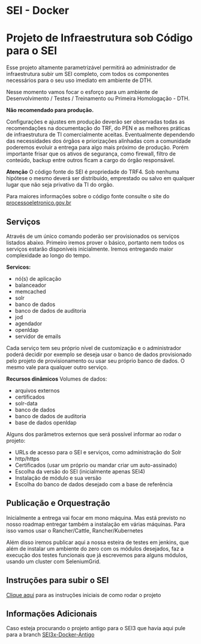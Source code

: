 # SEI - Docker


# Projeto de Infraestrutura sob Código para o SEI

Esse projeto altamente parametrizável permitirá ao administrador de infraestrutura subir um SEI completo, com todos os componentes necessários para o seu uso imediato em ambiente de DTH.

Nesse momento vamos focar o esforço para um ambiente de Desenvolvimento / Testes / Treinamento ou Primeira Homologação - DTH. 

**Não recomendado para produção.** 

Configurações e ajustes em produção deverão ser observadas todas as recomendações na documentação do TRF, do PEN e as melhores práticas de infraestrutura de TI comercialmente aceitas. Eventualmente dependendo das necessidades dos órgãos e priorizações alinhadas com a comunidade poderemos evoluir a entrega para algo mais próximo de produção. Porém importante frisar que os ativos de segurança, como firewall, filtro de conteúdo, backup entre outros ficam a cargo do órgão responsável. 

**Atenção** 
O código fonte do SEI é propriedade do TRF4. Sob nenhuma hipótese o mesmo deverá ser distribuído, emprestado ou salvo em qualquer lugar que não seja privativo da TI do orgão.

Para maiores informações sobre o código fonte consulte o site do [processoeletronico.gov.br](http://processoeletronico.gov.br)

## Serviços

Através de um único comando poderão ser provisionados os serviços listados abaixo. Primeiro iremos prover o básico, portanto nem todos os serviços estarão disponíveis inicialmente. Iremos entregando maior complexidade ao longo do tempo.

**Servicos:**
- nó(s) de aplicação
- balanceador
- memcached
- solr
- banco de dados
- banco de dados de auditoria
- jod
- agendador
- openldap
- servidor de emails


Cada serviço tem seu próprio nível de customização e o administrador poderá decidir por exemplo se deseja usar o banco de dados provisionado pelo projeto de provisionamento ou usar seu próprio banco de dados.
O mesmo vale para qualquer outro serviço.

**Recursos dinâmicos**
Volumes de dados: 
- arquivos externos
- certificados
- solr-data
- banco de dados
- banco de dados de auditoria
- base de dados openldap

Alguns dos parâmetros externos que será possível informar ao rodar o projeto:

- URLs de acesso para o SEI e serviços, como administração do Solr
- http/https
- Certificados (usar um próprio ou mandar criar um auto-assinado)
- Escolha da versão do SEI (inicialmente apenas SEI4)
- Instalação de módulo e sua versão
- Escolha do banco de dados desejado com a base de referência

## Publicação e Orquestração

Inicialmente a entrega vai focar em mono máquina. Mas está previsto no nosso roadmap entregar também a instalação em várias máquinas. Para isso vamos usar o Rancher/Cattle, Rancher/Kubernetes 

Além disso iremos publicar aqui a nossa esteira de testes em jenkins, que além de instalar um ambiente do zero com os módulos desejados, faz a execução dos testes funcionais que já escrevemos para alguns módulos, usando um cluster com SeleniumGrid.

## Instruções para subir o SEI

[Clique aqui](Instrucoes.md) para as instruções iniciais de como rodar o projeto

## Informações Adicionais
Caso esteja procurando o projeto antigo para o SEI3 que havia aqui pule para a branch [SEI3x-Docker-Antigo](https://github.com/spbgovbr/sei-docker-antigo)
